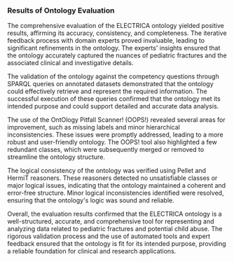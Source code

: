 ### Results of Ontology Evaluation

The comprehensive evaluation of the ELECTRICA ontology yielded positive results, affirming its accuracy, consistency, and completeness. The iterative feedback process with domain experts proved invaluable, leading to significant refinements in the ontology. The experts' insights ensured that the ontology accurately captured the nuances of pediatric fractures and the associated clinical and investigative details.

The validation of the ontology against the competency questions through SPARQL queries on annotated datasets demonstrated that the ontology could effectively retrieve and represent the required information. The successful execution of these queries confirmed that the ontology met its intended purpose and could support detailed and accurate data analysis.

The use of the OntOlogy Pitfall Scanner! (OOPS!) revealed several areas for improvement, such as missing labels and minor hierarchical inconsistencies. These issues were promptly addressed, leading to a more robust and user-friendly ontology. The OOPS! tool also highlighted a few redundant classes, which were subsequently merged or removed to streamline the ontology structure.

The logical consistency of the ontology was verified using Pellet and HermiT reasoners. These reasoners detected no unsatisfiable classes or major logical issues, indicating that the ontology maintained a coherent and error-free structure. Minor logical inconsistencies identified were resolved, ensuring that the ontology's logic was sound and reliable.

Overall, the evaluation results confirmed that the ELECTRICA ontology is a well-structured, accurate, and comprehensive tool for representing and analyzing data related to pediatric fractures and potential child abuse. The rigorous validation process and the use of automated tools and expert feedback ensured that the ontology is fit for its intended purpose, providing a reliable foundation for clinical and research applications.
